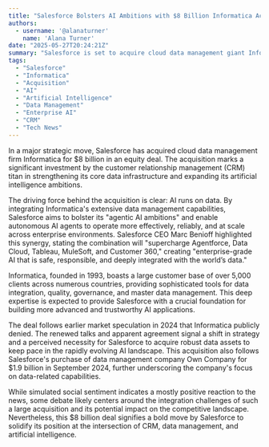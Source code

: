```yaml
---
title: "Salesforce Bolsters AI Ambitions with $8 Billion Informatica Acquisition"
authors:
  - username: '@alanaturner'
    name: 'Alana Turner'
date: "2025-05-27T20:24:21Z"
summary: "Salesforce is set to acquire cloud data management giant Informatica for $8 billion, a significant move aimed at rapidly accelerating its artificial intelligence capabilities and data infrastructure."
tags:
  - "Salesforce"
  - "Informatica"
  - "Acquisition"
  - "AI"
  - "Artificial Intelligence"
  - "Data Management"
  - "Enterprise AI"
  - "CRM"
  - "Tech News"
---
```


In a major strategic move, Salesforce has acquired cloud data management firm Informatica for $8 billion in an equity deal. The acquisition marks a significant investment by the customer relationship management (CRM) titan in strengthening its core data infrastructure and expanding its artificial intelligence ambitions.

The driving force behind the acquisition is clear: AI runs on data. By integrating Informatica's extensive data management capabilities, Salesforce aims to bolster its "agentic AI ambitions" and enable autonomous AI agents to operate more effectively, reliably, and at scale across enterprise environments. Salesforce CEO Marc Benioff highlighted this synergy, stating the combination will "supercharge Agentforce, Data Cloud, Tableau, MuleSoft, and Customer 360," creating "enterprise-grade AI that is safe, responsible, and deeply integrated with the world’s data."

Informatica, founded in 1993, boasts a large customer base of over 5,000 clients across numerous countries, providing sophisticated tools for data integration, quality, governance, and master data management. This deep expertise is expected to provide Salesforce with a crucial foundation for building more advanced and trustworthy AI applications.

The deal follows earlier market speculation in 2024 that Informatica publicly denied. The renewed talks and apparent agreement signal a shift in strategy and a perceived necessity for Salesforce to acquire robust data assets to keep pace in the rapidly evolving AI landscape. This acquisition also follows Salesforce's purchase of data management company Own Company for $1.9 billion in September 2024, further underscoring the company's focus on data-related capabilities.

While simulated social sentiment indicates a mostly positive reaction to the news, some debate likely centers around the integration challenges of such a large acquisition and its potential impact on the competitive landscape. Nevertheless, this $8 billion deal signifies a bold move by Salesforce to solidify its position at the intersection of CRM, data management, and artificial intelligence.
